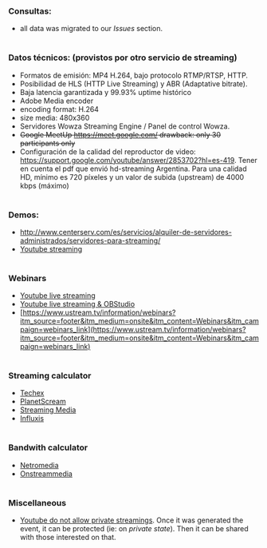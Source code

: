 ### Consultas:
* all data was migrated to our _Issues_ section. 
<br> </br>
### Datos técnicos: (provistos por otro servicio de streaming)
* Formatos de emisión: MP4 H.264, bajo protocolo RTMP/RTSP, HTTP.
* Posibilidad de HLS (HTTP Live Streaming) y ABR (Adaptative bitrate).
* Baja latencia garantizada y 99.93% uptime histórico
* Adobe Media encoder
* encoding format: H.264
* size media: 480x360
* Servidores Wowza Streaming Engine / Panel de control Wowza.
* ~~Google MeetUp https://meet.google.com/  drawback: only 30 participants only~~
* Configuración de la calidad del reproductor de video: https://support.google.com/youtube/answer/2853702?hl=es-419. Tener en cuenta el pdf que envió hd-streaming Argentina. Para una calidad HD, mínimo es 720 píxeles y un valor de subida (upstream) de 4000 kbps (máximo)
<br> </br>
### Demos:
* http://www.centerserv.com/es/servicios/alquiler-de-servidores-administrados/servidores-para-streaming/
* [Youtube streaming](https://www.youtube.com/watch?v=1w8sKKCu2UQ)
<br> </br>
### Webinars
* [Youtube live streaming](https://www.youtube.com/my_live_events)
* [Youtube live streaming & OBStudio](https://www.youtube.com/watch?v=YoeFXlZeRVM)
* [https://www.ustream.tv/information/webinars?itm_source=footer&itm_medium=onsite&itm_content=Webinars&itm_campaign=webinars_link](https://www.ustream.tv/information/webinars?itm_source=footer&itm_medium=onsite&itm_content=Webinars&itm_campaign=webinars_link)
<br> </br>
### Streaming calculator
* [Techex](http://www.techex.co.uk/streaming-calculator)
* [PlanetScream](http://www.planetstream.net/prices/live-event-calculator.html)
* [Streaming Media](https://streamingmediahosting.com/support/calculator/)
* [Influxis](https://influxis.com/calculator/)
<br> </br>
### Bandwith calculator
* [Netromedia](www.netromedia.com/knowledge-centre/bandwidth-calculator/)
* [Onstreammedia](support.onstreammedia.com/streaming_calc.php)
<br> </br>

### Miscellaneous
* [Youtube do not allow private streamings](http://forobeta.com/youtube/540111-streaming-privado.html). Once it was generated the event, it can be protected (ie: on _private state_). Then it can be shared with those interested on that.